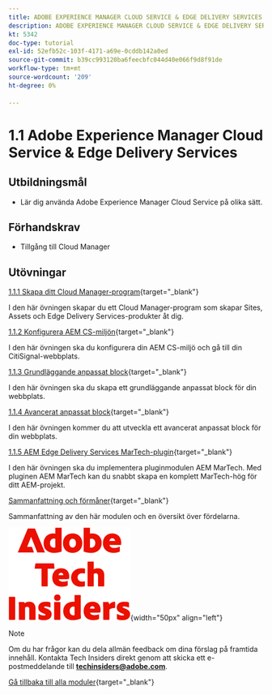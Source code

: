 ```yaml
---
title: ADOBE EXPERIENCE MANAGER CLOUD SERVICE & EDGE DELIVERY SERVICES
description: ADOBE EXPERIENCE MANAGER CLOUD SERVICE & EDGE DELIVERY SERVICES
kt: 5342
doc-type: tutorial
exl-id: 52efb52c-103f-4171-a69e-0cddb142a0ed
source-git-commit: b39cc993120ba6feecbfc044d40e066f9d8f91de
workflow-type: tm+mt
source-wordcount: '209'
ht-degree: 0%

---
```


# 1.1 Adobe Experience Manager Cloud Service &amp; Edge Delivery Services

## Utbildningsmål

- Lär dig använda Adobe Experience Manager Cloud Service på olika sätt.

## Förhandskrav

- Tillgång till Cloud Manager

## Utövningar

[1.1.1 Skapa ditt Cloud Manager-program](./ex1.md){target="_blank"}

I den här övningen skapar du ett Cloud Manager-program som skapar Sites, Assets och Edge Delivery Services-produkter åt dig.

[1.1.2 Konfigurera AEM CS-miljön](./ex3.md){target="_blank"}

I den här övningen ska du konfigurera din AEM CS-miljö och gå till din CitiSignal-webbplats.

[1.1.3 Grundläggande anpassat block](./ex4.md){target="_blank"}

I den här övningen ska du skapa ett grundläggande anpassat block för din webbplats.

[1.1.4 Avancerat anpassat block](./ex5.md){target="_blank"}

I den här övningen kommer du att utveckla ett avancerat anpassat block för din webbplats.

[1.1.5 AEM Edge Delivery Services MarTech-plugin](./ex6.md){target="_blank"}

I den här övningen ska du implementera pluginmodulen AEM MarTech. Med pluginen AEM MarTech kan du snabbt skapa en komplett MarTech-hög för ditt AEM-projekt.

[Sammanfattning och förmåner](./summary.md){target="_blank"}

Sammanfattning av den här modulen och en översikt över fördelarna.

![Tech Insiders](./../../../assets/images/techinsiders.png){width="50px" align="left"}

>[!NOTE]
>
>Om du har frågor kan du dela allmän feedback om dina förslag på framtida innehåll. Kontakta Tech Insiders direkt genom att skicka ett e-postmeddelande till **techinsiders@adobe.com**.

[Gå tillbaka till alla moduler](../../../overview.md){target="_blank"}
